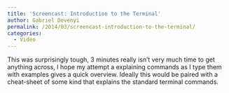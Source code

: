 ```yaml
---
title: 'Screencast: Introduction to the Terminal'
author: Gabriel Devenyi
permalink: /2014/03/screencast-introduction-to-the-terminal/
categories:
  - Video
---
```

This was surprisingly tough, 3 minutes really isn&#8217;t very much time to get anything across, I hope my attempt a explaining commands as I type them with examples gives a quick overview. Ideally this would be paired with a cheat-sheet of some kind that explains the standard terminal commands.
